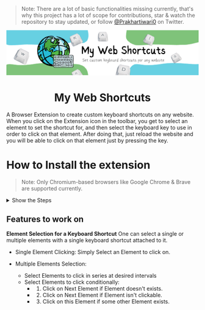 > Note: There are a lot of basic functionalities missing currently, that's why this project has a lot of scope for contributions, star & watch the repository to stay updated, or follow [@Prakhartiwari0](https://twitter.com/Prakhartiwari0) on Twitter.

![image](src/assets/github_banner.png)


<h1 align="center"> My Web Shortcuts </h1>

A Browser Extension to create custom keyboard shortcuts on any website. When you click on the Extension icon in the toolbar, you get to select an element to set the shortcut for, and then select the keyboard key to use in order to click on that element. After doing that, just reload the website and you will be able to click on that element just by pressing the key.




# How to Install the extension

> Note: Only Chromium-based browsers like Google Chrome & Brave are supported currently.

<details>
<summary>
Show the Steps
</summary>



1. Clone the repository & Open the folder
   ```bash
   git clone "https://github.com/prakhartiwari0/my-web-shortcuts" && cd my-web-shortcuts
   ```
2. Install the Packages using NPM
    ```bash
    npm i
    ```
3. Start the Development Server
    ```bash
    npm run dev
    ```
4. Drag and upload the newly generated `dist` folder into your Browser
   ![](.github/assets/howToInstallExtensionInChrome.gif)
5. The extension is now installed in the browser, but you need to reload the website to use it. 


</details>



## Features to work on

**Element Selection for a Keyboard Shortcut**
One can select a single or multiple elements with a single keyboard shortcut attached to it. 


- Single Element Clicking: Simply Select an Element to click on.

- Multiple Elements Selection:
   - Select Elements to click in series at desired intervals
   - Select Elements to click conditionally:
     -  1. Click on Next Element if Element doesn't exists.
     -  2. Click on Next Element if Element isn't clickable.
     -  3. Click on this Element if some other Element exists.